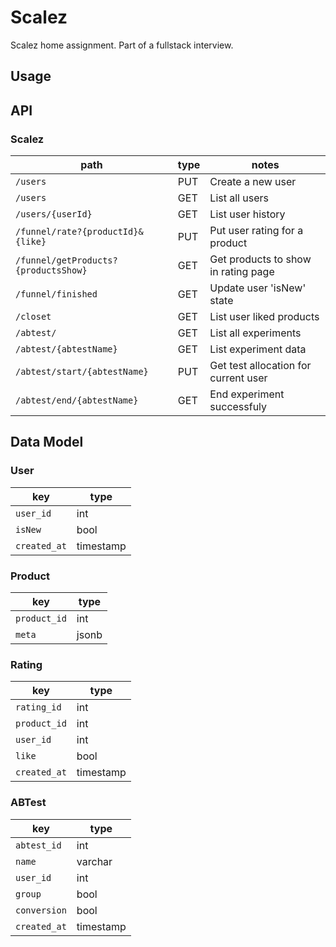 # Scalez

Scalez home assignment. Part of a fullstack interview.

## Usage

## API

### Scalez

|path|type|notes|
|---|---|---|
| `/users` | PUT | Create a new user |
| `/users` | GET | List all users |
| `/users/{userId}` | GET | List user history |
| `/funnel/rate?{productId}&{like}` | PUT | Put user rating for a product |
| `/funnel/getProducts?{productsShow}` | GET | Get products to show in rating page|
| `/funnel/finished` | GET | Update user 'isNew' state  |
| `/closet` | GET | List user liked products |
| `/abtest/` | GET | List all experiments |
| `/abtest/{abtestName}` | GET | List experiment data |
| `/abtest/start/{abtestName}` | PUT | Get test allocation for current user |
| `/abtest/end/{abtestName}` | GET | End experiment successfuly |

## Data Model

### User

|key|type|
|---|---|
| `user_id` | int |
| `isNew` | bool |
| `created_at` | timestamp |

### Product

|key|type|
|---|---|
| `product_id` | int |
| `meta` | jsonb |

### Rating

|key|type|
|---|---|
| `rating_id` | int |
| `product_id` | int |
| `user_id` | int |
| `like` | bool |
| `created_at` | timestamp |

### ABTest

|key|type|
|---|---|
| `abtest_id` | int |
| `name` | varchar |
| `user_id` | int |
| `group` | bool |
| `conversion` | bool |
| `created_at` | timestamp |

